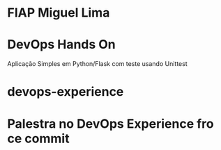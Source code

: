 # FIAP Miguel Lima
# DevOps Hands On
Aplicação Simples em Python/Flask com teste usando Unittest
# devops-experience
# Palestra no DevOps Experience fro ce commit
